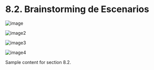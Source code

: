# 8.2. Brainstorming de Escenarios

![image](https://drive.google.com/uc?export=view&id=1vJOovOZsiI16S8CdtQeXdkqAfKEVH8Fr)

![image2](https://drive.google.com/uc?export=view&id=16bIYcrWjQyiquSQUTkvr9IXTfbTG3Hca)

![image3](https://drive.google.com/uc?export=view&id=1hr4eLsebKUcmkCz1qES7E_-wAwIoLG0z)

![image4](https://drive.google.com/uc?export=view&id=10nuvolSQ39XTyeWjr2BMo_Nn7yazDoN-)

Sample content for section 8.2.
